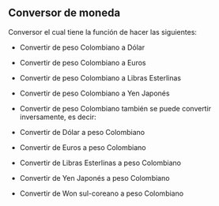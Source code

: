 ## Conversor de moneda

Conversor el cual tiene la función de hacer las siguientes:

- Convertir de peso Colombiano a Dólar
- Convertir de peso Colombiano  a Euros
- Convertir de peso Colombiano  a Libras Esterlinas
- Convertir de peso Colombiano  a Yen Japonés
- Convertir de peso Colombiano
también se puede convertir inversamente, es decir:

- Convertir de Dólar a peso Colombiano
- Convertir de Euros a peso Colombiano
- Convertir de Libras Esterlinas a peso Colombiano
- Convertir de Yen Japonés a peso Colombiano
- Convertir de Won sul-coreano a peso Colombiano
